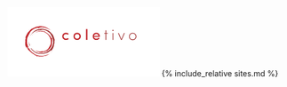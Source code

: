 <link rel="stylesheet" href="https://cdnjs.cloudflare.com/ajax/libs/font-awesome/4.7.0/css/font-awesome.min.css">
<style>
.fa {
border-bottom:0;
font-size:30px!important;
margin:10px 5px;
padding:10px;
width:50px;
}

.footer {
bottom:0;
left:0;
position:absolute;
right:0;
}

.logo {
margin:-35px;
background-color:transparent !important;
}

.mainDiv {
background:#1a1a1a;
color:#666;
font-family:Helvetica, sans-serif;
font-size:14px;
height:100%;
left:0;
margin:0;
overflow:hidden;
padding:10px!important;
position:absolute;
text-align:center;
top:0;
width:100%;
}

a {
border-bottom:1px dotted #333;
color:#fff;
display:block;
font-size:90%!important;
height:100%;
min-height:35px;
padding:20px 2px;
position:relative;
text-align:center;
text-decoration:none!important;
width:100%;
}

body {
background:#1a1a1a;
overflow:hidden;
}

del {
color:#ffffff55;
}
</style>

<div class="mainDiv" markdown="1">
<a><img class="logo" src="./logo.svg" height="125"></a>
{% include_relative sites.md %}
<div class="footer">
<a href="https://www.instagram.com/coletivo_amigdalas/" class="fa fa-instagram"></a>
<a href="https://www.facebook.com/Coletivo-Am%C3%ADgdalas-104712007882184/" class="fa fa-facebook"></a>
<a href="https://www.youtube.com/channel/UCig7BqOgl6cLp-fJi2fRQFw" class="fa fa-youtube"></a>
</div>
</div>
